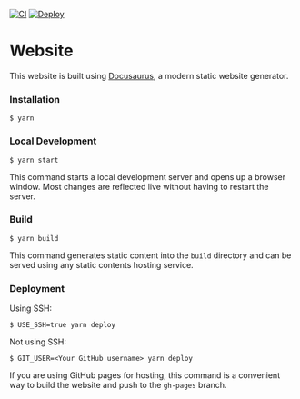 [![CI](https://github.com/shakelang/specification/actions/workflows/ci.yml/badge.svg)](https://github.com/shakelang/specification/actions/workflows/ci.yml)
[![Deploy](https://github.com/shakelang/specification/actions/workflows/publish.yml/badge.svg)](https://github.com/shakelang/specification/actions/workflows/publish.yml)

# Website

This website is built using [Docusaurus](https://docusaurus.io/), a modern static website generator.

### Installation

```
$ yarn
```

### Local Development

```
$ yarn start
```

This command starts a local development server and opens up a browser window. Most changes are reflected live without having to restart the server.

### Build

```
$ yarn build
```

This command generates static content into the `build` directory and can be served using any static contents hosting service.

### Deployment

Using SSH:

```
$ USE_SSH=true yarn deploy
```

Not using SSH:

```
$ GIT_USER=<Your GitHub username> yarn deploy
```

If you are using GitHub pages for hosting, this command is a convenient way to build the website and push to the `gh-pages` branch.
